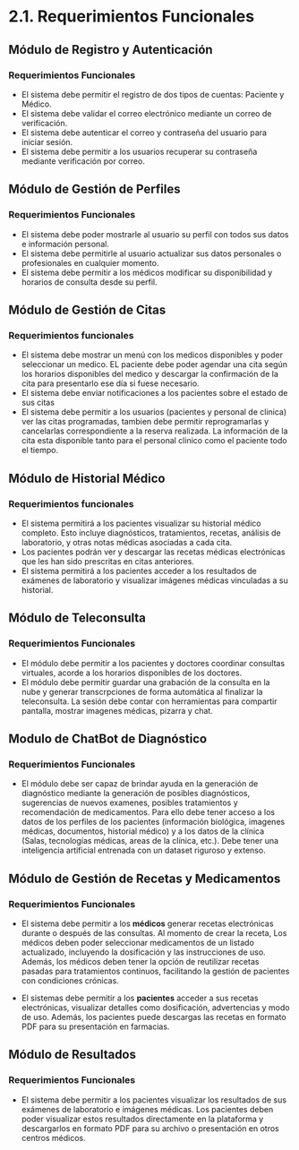 # 2.1. Requerimientos Funcionales

## Módulo de Registro y Autenticación

### Requerimientos Funcionales

- El sistema debe permitir el registro de dos tipos de cuentas: Paciente y Médico.
- El sistema debe validar el correo electrónico mediante un correo de verificación.
- El sistema debe autenticar el correo y contraseña del usuario para iniciar sesión.
- El sistema debe permitir a los usuarios recuperar su contraseña mediante verificación por correo.

## Módulo de Gestión de Perfiles

### Requerimientos Funcionales

- El sistema debe poder mostrarle al usuario su perfil con todos sus datos e información personal.
- El sistema debe permitirle al usuario actualizar sus datos personales o profesionales en cualquier momento.
- El sistema debe permitir a los médicos modificar su disponibilidad y horarios de consulta desde su perfil.

## Módulo de Gestión de Citas

### Requerimientos funcionales

- El sistema debe mostrar un menú con los medicos disponibles y poder seleccionar un medico. EL paciente debe poder agendar una cita según los horarios disponibles del medico y descargar la confirmación de la cita para presentarlo ese día si fuese necesario.
- El sistema debe enviar notificaciones a los pacientes sobre el estado de sus citas
- El sistema debe permitir a los usuarios (pacientes y personal de clinica) ver las citas programadas, tambien debe permitir reprogramarlas y cancelarlas correspondiente a la reserva realizada. La información de la cita esta disponible tanto para el personal clinico como el paciente todo el tiempo.


## Módulo de Historial Médico

### Requerimientos funcionales

- El sistema permitirá a los pacientes visualizar su historial médico completo. Esto incluye diagnósticos, tratamientos, recetas, análisis de laboratorio, y otras notas médicas asociadas a cada cita.
- Los pacientes podrán ver y descargar las recetas médicas electrónicas que les han sido prescritas en citas anteriores.
- El sistema permitirá a los pacientes acceder a los resultados de exámenes de laboratorio y visualizar imágenes médicas vinculadas a su historial.

## Módulo de Teleconsulta

### Requerimientos Funcionales

- El módulo debe permitir a los pacientes y doctores coordinar consultas virtuales, acorde a los horarios disponibles de los doctores. 
- El módulo debe permitir guardar una grabación de la consulta en la nube y generar transcrpciones de forma automática al finalizar la teleconsulta. La sesión debe contar con herramientas para compartir pantalla, mostrar imagenes médicas, pizarra y chat.

## Modulo de ChatBot de Diagnóstico

### Requerimientos Funcionales

- El módulo debe ser capaz de brindar ayuda en la generación de diagnóstico mediante la generación de posibles diagnósticos, sugerencias de nuevos examenes, posibles tratamientos y recomendación de medicamentos. Para ello debe tener acceso a los datos de los perfiles de los pacientes (información biológica, imagenes médicas, documentos, historial médico) y a los datos de la clínica (Salas, tecnologías médicas, areas de la clínica, etc.). Debe tener una inteligencia artificial entrenada con un dataset riguroso y extenso.

## Módulo de Gestión de Recetas y Medicamentos

### Requerimientos Funcionales

- El sistema debe permitir a los **médicos** generar recetas electrónicas durante o después de las consultas. Al momento de crear la receta, Los médicos deben poder seleccionar medicamentos de un listado actualizado, incluyendo la dosificación y las instrucciones de uso. Además, los médicos deben tener la opción de reutilizar recetas pasadas para tratamientos continuos, facilitando la gestión de pacientes con condiciones crónicas.

- El sistemas debe permitir a los **pacientes** acceder a sus recetas electrónicas, visualizar detalles como dosificación, advertencias y modo de uso. Además, los pacientes puede descargas las recetas en formato PDF para su presentación en farmacias.

## Módulo de Resultados

### Requerimientos Funcionales

- El sistema debe permitir a los pacientes visualizar los resultados de sus exámenes de laboratorio e imágenes médicas. Los pacientes deben poder visualizar estos resultados directamente en la plataforma y descargarlos en formato PDF para su archivo o presentación en otros centros médicos.
